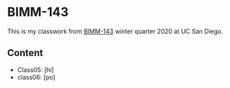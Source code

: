 # BIMM-143

This is my classwork from [BIMM-143](https://bioboot.github.io/bimm143_W20/) winter quarter 2020 at UC San Diego.
## Content
- Class05: [hi]
- class06: [po]
